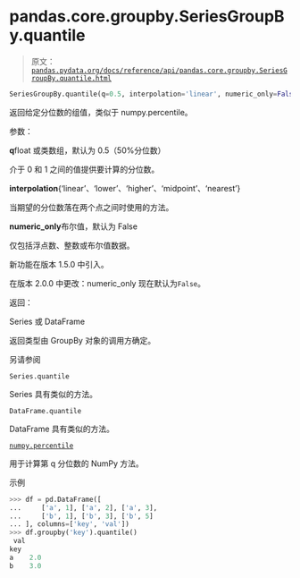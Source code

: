 # pandas.core.groupby.SeriesGroupBy.quantile

> 原文：[`pandas.pydata.org/docs/reference/api/pandas.core.groupby.SeriesGroupBy.quantile.html`](https://pandas.pydata.org/docs/reference/api/pandas.core.groupby.SeriesGroupBy.quantile.html)

```py
SeriesGroupBy.quantile(q=0.5, interpolation='linear', numeric_only=False)
```

返回给定分位数的组值，类似于 numpy.percentile。

参数：

**q**float 或类数组，默认为 0.5（50%分位数）

介于 0 和 1 之间的值提供要计算的分位数。

**interpolation**{‘linear’、‘lower’、‘higher’、‘midpoint’、‘nearest’}

当期望的分位数落在两个点之间时使用的方法。

**numeric_only**布尔值，默认为 False

仅包括浮点数、整数或布尔值数据。

新功能在版本 1.5.0 中引入。

在版本 2.0.0 中更改：numeric_only 现在默认为`False`。

返回：

Series 或 DataFrame

返回类型由 GroupBy 对象的调用方确定。

另请参阅

`Series.quantile`

Series 具有类似的方法。

`DataFrame.quantile`

DataFrame 具有类似的方法。

[`numpy.percentile`](https://numpy.org/doc/stable/reference/generated/numpy.percentile.html#numpy.percentile "(在 NumPy v1.26 中)")

用于计算第 q 分位数的 NumPy 方法。

示例

```py
>>> df = pd.DataFrame([
...     ['a', 1], ['a', 2], ['a', 3],
...     ['b', 1], ['b', 3], ['b', 5]
... ], columns=['key', 'val'])
>>> df.groupby('key').quantile()
 val
key
a    2.0
b    3.0 
```
